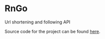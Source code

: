 # RnGo
Url shortening and following API

Source code for the project can be found [here](https://github.com/rniemand/RnGo).

<!--(Rn.BuildScriptHelper){
	"version": "1.0.107",
	"replace": true
}(END)-->